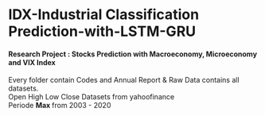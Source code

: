 # IDX-Industrial Classification Prediction-with-LSTM-GRU
#### Research Project : Stocks Prediction with Macroeconomy, Microeconomy and VIX Index



Every folder contain Codes and Annual Report & 
Raw Data contains all datasets.
<br /> Open High Low Close Datasets from yahoofinance
<br /> Periode <b> Max </b> from 2003 - 2020
